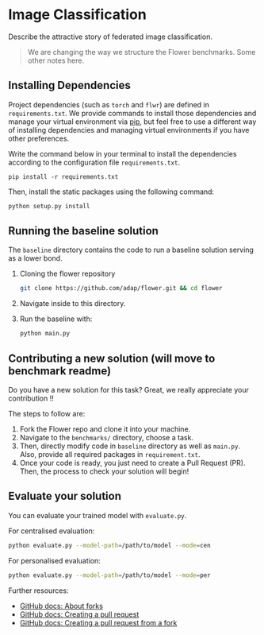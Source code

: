 # Image Classification

Describe the attractive story of federated image classification.


> We are changing the way we structure the Flower benchmarks. Some other notes here.



## Installing Dependencies
Project dependencies (such as `torch` and `flwr`) are defined in `requirements.txt`. 
We provide commands to install those dependencies and manage your virtual environment via [pip](https://pip.pypa.io/en/latest/development/), 
but feel free to use a different way of installing dependencies and managing virtual environments if you have other preferences.

Write the command below in your terminal to install the dependencies according to the configuration file `requirements.txt`.

```shell
pip install -r requirements.txt
```

Then, install the static packages using the following command:

```bash
python setup.py install
```

## Running the baseline solution

The `baseline` directory contains the code to run a baseline solution serving as a lower bond.

1. Cloning the flower repository

    ```bash
    git clone https://github.com/adap/flower.git && cd flower
    ```

2. Navigate inside to this directory.

3. Run the baseline with:

   ```bash
   python main.py
   ```
   

## Contributing a new solution (will move to benchmark readme)

Do you have a new solution for this task? Great, we really appreciate your contribution !!

The steps to follow are:

1. Fork the Flower repo and clone it into your machine.
2. Navigate to the `benchmarks/` directory, choose a task.
3. Then, directly modify code in `baseline` directory as well as `main.py`. Also, provide all required packages in `requirement.txt`.
4. Once your code is ready, you just need to create a Pull Request (PR). 
Then, the process to check your solution will begin!


## Evaluate your solution
You can evaluate your trained model with `evaluate.py`.

For centralised evaluation:

```bash
python evaluate.py --model-path=/path/to/model --mode=cen
```

For personalised evaluation:

```bash
python evaluate.py --model-path=/path/to/model --mode=per
```


Further resources:
* [GitHub docs: About forks](https://docs.github.com/en/pull-requests/collaborating-with-pull-requests/working-with-forks/about-forks)
* [GitHub docs: Creating a pull request](https://docs.github.com/en/pull-requests/collaborating-with-pull-requests/proposing-changes-to-your-work-with-pull-requests/creating-a-pull-request)
* [GitHub docs: Creating a pull request from a fork](https://docs.github.com/en/pull-requests/collaborating-with-pull-requests/proposing-changes-to-your-work-with-pull-requests/creating-a-pull-request-from-a-fork)




